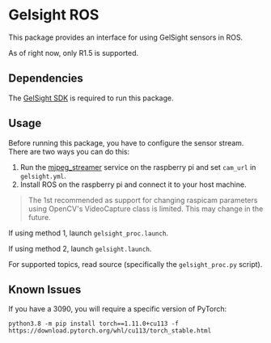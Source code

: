 # Gelsight ROS

This package provides an interface for using GelSight sensors in ROS.

As of right now, only R1.5 is supported.

## Dependencies

The [GelSight SDK](https://github.com/gelsightinc/gsrobotics) is required to run this package.

## Usage

Before running this package, you have to configure the sensor stream. There are two ways you can do this:

1. Run the [mjpeg_streamer](https://github.com/jacksonliam/mjpg-streamer) service on the raspberry pi and set `cam_url` in `gelsight.yml`.
2. Install ROS on the raspberry pi and connect it to your host machine.

> The 1st recommended as support for changing raspicam parameters using OpenCV's VideoCapture class is limited. This may change in the future.

If using method 1, launch `gelsight_proc.launch`.

If using method 2, launch `gelsight.launch`.

For supported topics, read source (specifically the `gelsight_proc.py` script).

## Known Issues

If you have a 3090, you will require a specific version of PyTorch:

```
python3.8 -m pip install torch==1.11.0+cu113 -f https://download.pytorch.org/whl/cu113/torch_stable.html
```